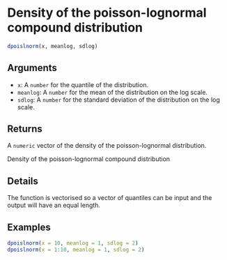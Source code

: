 # Density of the poisson-lognormal compound distribution

```r
dpoislnorm(x, meanlog, sdlog)
```

## Arguments

- `x`: A `number` for the quantile of the distribution.
- `meanlog`: A `number` for the mean of the distribution on the log scale.
- `sdlog`: A `number` for the standard deviation of the distribution on the log scale.

## Returns

A `numeric` vector of the density of the poisson-lognormal distribution.

Density of the poisson-lognormal compound distribution

## Details

The function is vectorised so a vector of quantiles can be input and the output will have an equal length.

## Examples

```r
dpoislnorm(x = 10, meanlog = 1, sdlog = 2)
dpoislnorm(x = 1:10, meanlog = 1, sdlog = 2)
```

